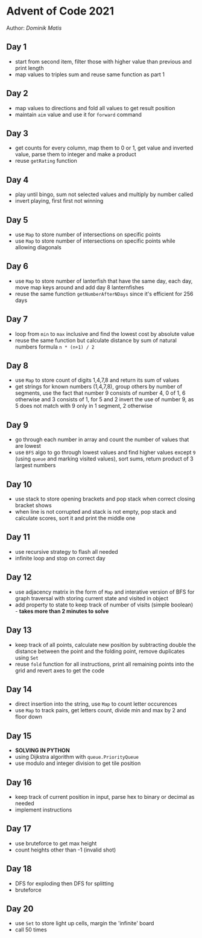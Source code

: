 # Advent of Code 2021
Author: *Dominik Matis*

## Day 1
- start from second item, filter those with higher value than previous and print length
- map values to triples sum and reuse same function as part 1

## Day 2
- map values to directions and fold all values to get result position
- maintain `aim` value and use it for `forward` command

## Day 3
- get counts for every column, map them to 0 or 1, get value and inverted value, parse them to integer and make a product
- reuse `getRating` function

## Day 4
- play until bingo, sum not selected values and multiply by number called
- invert playing, first first not winning

## Day 5
- use `Map` to store number of intersections on specific points
- use `Map` to store number of intersections on specific points while allowing diagonals

## Day 6
- use `Map` to store number of lanterfish that have the same day, each day, move map keys around and add day 8 lanternfishes
- reuse the same function `getNumberAfterNDays` since it's efficient for 256 days

## Day 7
- loop from `min` to `max` inclusive and find the lowest cost by absolute value
- reuse the same function but calculate distance by sum of natural numbers formula `n * (n+1) / 2`

## Day 8
- use `Map` to store count of digits 1,4,7,8 and return its sum of values
- get strings for known numbers (1,4,7,8), group others by number of segments, use the fact that number 9 consists of number 4, 0 of 1, 6 otherwise and 3 consists of 1, for 5 and 2 invert the use of number 9, as 5 does not match with 9 only in 1 segment, 2 otherwise

## Day 9
- go through each number in array and count the number of values that are lowest
- use `BFS` algo to go through lowest values and find higher values except `9` (using `queue` and marking visited values), sort sums, return product of 3 largest numbers

## Day 10
- use stack to store opening brackets and pop stack when correct closing bracket shows
- when line is not corrupted and stack is not empty, pop stack and calculate scores, sort it and print the middle one

## Day 11
- use recursive strategy to flash all needed
- infinite loop and stop on correct day

## Day 12
- use adjacency matrix in the form of `Map` and interative version of BFS for graph traversal with storing current state and visited in object
- add property to state to keep track of number of visits (simple boolean) - **takes more than 2 minutes to solve**

## Day 13
- keep track of all points, calculate new position by subtracting double the distance between the point and the folding point, remove duplicates using `Set`
- reuse `fold` function for all instructions, print all remaining points into the grid and revert axes to get the code

## Day 14
- direct insertion into the string, use `Map` to count letter occurences
- use `Map` to track pairs, get letters count, divide min and max by 2 and floor down

## Day 15
- **SOLVING IN PYTHON**
- using Dijkstra algorithm with `queue.PriorityQueue`
- use modulo and integer division to get tile position

## Day 16
- keep track of current position in input, parse hex to binary or decimal as needed
- implement instructions

## Day 17
- use bruteforce to get max height
- count heights other than -1 (invalid shot)

## Day 18
- DFS for exploding then DFS for splitting
- bruteforce

## Day 20
- use `Set` to store light up cells, margin the 'infinite' board
- call 50 times